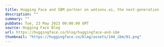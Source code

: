 ```yaml
---
title: Hugging Face and IBM partner on watsonx.ai, the next-generation enterprise studio for AI builders
description: ""
summary: ""
pubDate: Tue, 23 May 2023 00:00:00 GMT
source: Hugging Face Blog
url: https://huggingface.co/blog/huggingface-and-ibm
thumbnail: "https://huggingface.co/blog/assets/144_ibm/01.png"
---
```


